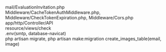mail/EvaluationInvitation.php  
Middleware/CacheTokenAuthMiddleware.php, Middleware/CheckTokenExpiration.php, Middleware/Cors.php  
app/http/Controller/API  
resource/views/check  
.env(smtp, database-navicat)  
php artisan migrate, php artisan make:migration create_images_table(email, image)  